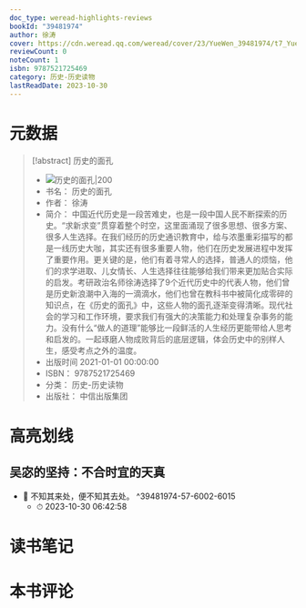 ```yaml
---
doc_type: weread-highlights-reviews
bookId: "39481974"
author: 徐涛
cover: https://cdn.weread.qq.com/weread/cover/23/YueWen_39481974/t7_YueWen_39481974.jpg
reviewCount: 0
noteCount: 1
isbn: 9787521725469
category: 历史-历史读物
lastReadDate: 2023-10-30
---
```

# 元数据
> [!abstract] 历史的面孔
> - ![ 历史的面孔|200](https://cdn.weread.qq.com/weread/cover/23/YueWen_39481974/t7_YueWen_39481974.jpg)
> - 书名： 历史的面孔
> - 作者： 徐涛
> - 简介： 中国近代历史是一段苦难史，也是一段中国人民不断探索的历史。“求新求变”贯穿着整个时空，这里面涌现了很多思想、很多方案、很多人生选择。在我们经历的历史通识教育中，给与浓墨重彩描写的都是一线历史大咖，其实还有很多重要人物，他们在历史发展进程中发挥了重要作用。更关键的是，他们有着寻常人的选择，普通人的烦恼，他们的求学进取、儿女情长、人生选择往往能够给我们带来更加贴合实际的启发。考研政治名师徐涛选择了9个近代历史中的代表人物，他们曾是历史新浪潮中入海的一滴滴水，他们也曾在教科书中被简化成零碎的知识点，在《历史的面孔》中，这些人物的面孔逐渐变得清晰。现代社会的学习和工作环境，要求我们有强大的决策能力和处理复杂事务的能力。没有什么“做人的道理”能够比一段鲜活的人生经历更能带给人思考和启发的。一起琢磨人物成败背后的底层逻辑，体会历史中的别样人生，感受考点之外的温度。
> - 出版时间 2021-01-01 00:00:00
> - ISBN： 9787521725469
> - 分类： 历史-历史读物
> - 出版社： 中信出版集团


# 高亮划线

## 吴宓的坚持：不合时宜的天真


- 📌 不知其来处，便不知其去处。 ^39481974-57-6002-6015
    - ⏱ 2023-10-30 06:42:58 
# 读书笔记

# 本书评论
